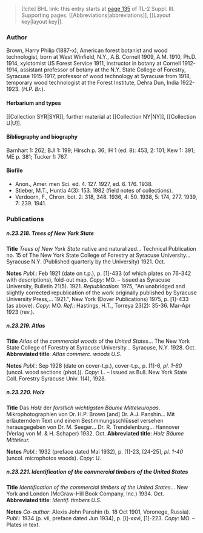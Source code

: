 > [!cite] BHL link: this entry starts at [page 135](https://www.biodiversitylibrary.org/item/103861#page/145/mode/1up) of TL-2 Suppl. III.
> Supporting pages: [[Abbreviations|abbreviations]], [[Layout key|layout key]].

### Author

Brown, Harry Philip (1887-x), American forest botanist and wood technologist, born at West Winfield, N.Y., A.B. Cornell 1909, A.M. 1910, Ph.D. 1914, xylotomist US Forest Service 1911, instructor in botany at Cornell 1912-1914, assistant professor of botany at the N.Y. State College of Forestry, Syracuse 1915-1917, professor of wood technology at Syracuse from 1918, temporary wood technologist at the Forest Institute, Dehra Dun, India 1922-1923. (*H.P. Br.*).

#### Herbarium and types

[[Collection SYR|SYR]], further material at [[Collection NY|NY]], [[Collection U|U]].

#### Bibliography and biography

Barnhart 1: 262; BJI 1: 199; Hirsch p. 36; IH 1 (ed. 8): 453, 2: 101; Kew 1: 391; ME p. 381; Tucker 1: 767.

#### Biofile

- Anon., Amer. men Sci. ed. 4. 127. 1927, ed. 6. 176. 1938.
- Stieber, M.T., Huntia 4(3): 153. 1982 (field notes of collections).
- Verdoorn, F., Chron. bot. 2: 318, 348. 1936, 4: 50. 1938, 5: 174, 277. 1939, 7: 239. 1941.

### Publications

##### n.23.218. Trees of New York State

**Title**
*Trees of New York State* native and naturalized... Technical Publication no. 15 of The New York State College of Forestry at Syracuse University... Syracuse N.Y. (Published quarterly by the University) 1921. Oct.

**Notes**
*Publ*.: Feb 1921 (date on t.p.), p. \[1\]-433 (of which plates on 76-342 with descriptions), fold-out map. *Copy*: MO. – Issued as Syracuse University, Bulletin 21(5). 1921.
*Republication*: 1975, "An unabridged and slightly corrected republication of the work originally published by Syracuse University Press,... 1921.", New York (Dover Publications) 1975, p. \[1\]-433 (as above). *Copy*: MO.
*Ref*.: Hastings, H.T., Torreya 23(2): 35-36. Mar-Apr 1923 (rev.).

##### n.23.219. Atlas

**Title**
*Atlas* of the *commercial woods* of the *United States*... The New York State College of Forestry at Syracuse University... Syracuse, N.Y. 1928. Oct.
**Abbreviated title**: *Atlas commerc. woods U.S.*

**Notes**
*Publ*.: Sep 1928 (date on cover-t.p.), cover-t.p., p. \[1\]-6, *pl. 1-60* (uncol. wood sections (phot.)).
*Copy*: L. – Issued as Bull. New York State Coll. Forestry Syracuse Univ. 1(4), 1928.

##### n.23.220. Holz

**Title**
Das *Holz* der *forstlich wichtigsten Bäume Mitteleuropas*. Mikrophotographien von Dr. H.P. Brown \[and\] Dr. A.J. Panshin... Mit erläuterndem Text und einem Bestimmungsschlüssel versehen herausgegeben von Dr. M. Seeger... Dr. R. Trendelenburg... Hannover (Verlag von M. & H. Schaper) 1932. Oct.
**Abbreviated title**: *Holz Bäume Mitteleur.*

**Notes**
*Publ*.: 1932 (preface dated Mai 1932), p. \[1\]-23, \[24-25\], *pl. 1-40* (uncol. microphotos woods). *Copy*: U.

##### n.23.221. Identification of the commercial timbers of the United States

**Title**
*Identification of the commercial timbers of the United States*... New York and London (McGraw-Hill Book Company, Inc.) 1934. Oct.
**Abbreviated title**: *Identif. timbers U.S.*

**Notes**
*Co-author*: Alexis John Panshin (b. 18 Oct 1901, Voronege, Russia).
*Publ*.: 1934 (p. vii, preface dated Jun 1934), p. \[i\]-xxvi, \[1\]-223. *Copy*: MO. – Plates in text.

